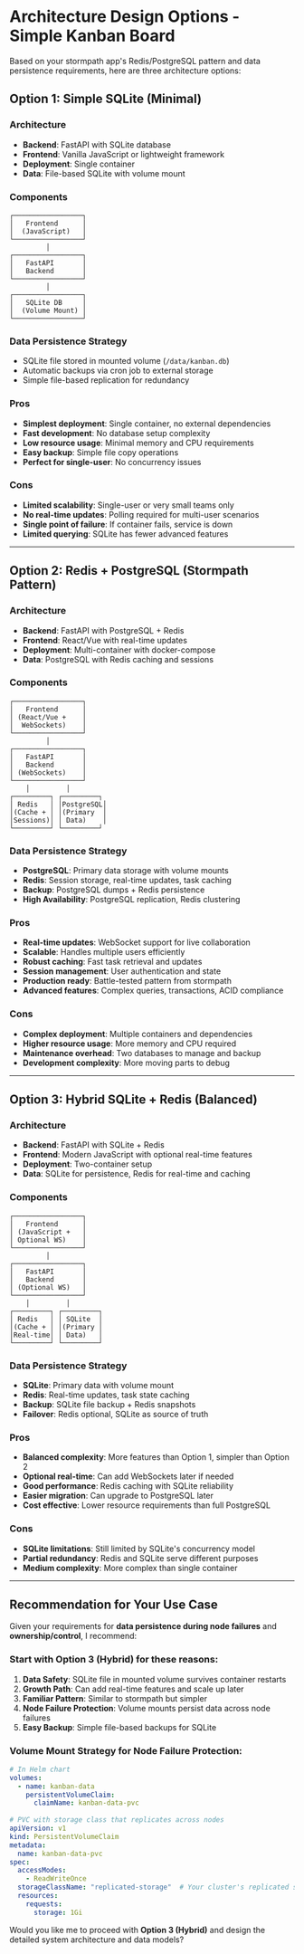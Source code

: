 # Architecture Design Options - Simple Kanban Board

Based on your stormpath app's Redis/PostgreSQL pattern and data persistence requirements, here are three architecture options:

## Option 1: Simple SQLite (Minimal)

### Architecture
- **Backend**: FastAPI with SQLite database
- **Frontend**: Vanilla JavaScript or lightweight framework
- **Deployment**: Single container
- **Data**: File-based SQLite with volume mount

### Components
```
┌─────────────────┐
│   Frontend      │
│  (JavaScript)   │
└─────────────────┘
         │
┌─────────────────┐
│   FastAPI       │
│   Backend       │
└─────────────────┘
         │
┌─────────────────┐
│   SQLite DB     │
│  (Volume Mount) │
└─────────────────┘
```

### Data Persistence Strategy
- SQLite file stored in mounted volume (`/data/kanban.db`)
- Automatic backups via cron job to external storage
- Simple file-based replication for redundancy

### Pros
- **Simplest deployment**: Single container, no external dependencies
- **Fast development**: No database setup complexity
- **Low resource usage**: Minimal memory and CPU requirements
- **Easy backup**: Simple file copy operations
- **Perfect for single-user**: No concurrency issues

### Cons
- **Limited scalability**: Single-user or very small teams only
- **No real-time updates**: Polling required for multi-user scenarios
- **Single point of failure**: If container fails, service is down
- **Limited querying**: SQLite has fewer advanced features

---

## Option 2: Redis + PostgreSQL (Stormpath Pattern)

### Architecture
- **Backend**: FastAPI with PostgreSQL + Redis
- **Frontend**: React/Vue with real-time updates
- **Deployment**: Multi-container with docker-compose
- **Data**: PostgreSQL with Redis caching and sessions

### Components
```
┌─────────────────┐
│   Frontend      │
│ (React/Vue +    │
│  WebSockets)    │
└─────────────────┘
         │
┌─────────────────┐
│   FastAPI       │
│   Backend       │
│ (WebSockets)    │
└─────────────────┘
    │         │
┌─────────┐ ┌─────────┐
│ Redis   │ │PostgreSQL│
│(Cache + │ │(Primary  │
│Sessions)│ │ Data)    │
└─────────┘ └─────────┘
```

### Data Persistence Strategy
- **PostgreSQL**: Primary data storage with volume mounts
- **Redis**: Session storage, real-time updates, task caching
- **Backup**: PostgreSQL dumps + Redis persistence
- **High Availability**: PostgreSQL replication, Redis clustering

### Pros
- **Real-time updates**: WebSocket support for live collaboration
- **Scalable**: Handles multiple users efficiently
- **Robust caching**: Fast task retrieval and updates
- **Session management**: User authentication and state
- **Production ready**: Battle-tested pattern from stormpath
- **Advanced features**: Complex queries, transactions, ACID compliance

### Cons
- **Complex deployment**: Multiple containers and dependencies
- **Higher resource usage**: More memory and CPU required
- **Maintenance overhead**: Two databases to manage and backup
- **Development complexity**: More moving parts to debug

---

## Option 3: Hybrid SQLite + Redis (Balanced)

### Architecture
- **Backend**: FastAPI with SQLite + Redis
- **Frontend**: Modern JavaScript with optional real-time features
- **Deployment**: Two-container setup
- **Data**: SQLite for persistence, Redis for real-time and caching

### Components
```
┌─────────────────┐
│   Frontend      │
│ (JavaScript +   │
│ Optional WS)    │
└─────────────────┘
         │
┌─────────────────┐
│   FastAPI       │
│   Backend       │
│ (Optional WS)   │
└─────────────────┘
    │         │
┌─────────┐ ┌─────────┐
│ Redis   │ │ SQLite  │
│(Cache + │ │(Primary │
│Real-time│ │ Data)   │
└─────────┘ └─────────┘
```

### Data Persistence Strategy
- **SQLite**: Primary data with volume mount
- **Redis**: Real-time updates, task state caching
- **Backup**: SQLite file backup + Redis snapshots
- **Failover**: Redis optional, SQLite as source of truth

### Pros
- **Balanced complexity**: More features than Option 1, simpler than Option 2
- **Optional real-time**: Can add WebSockets later if needed
- **Good performance**: Redis caching with SQLite reliability
- **Easier migration**: Can upgrade to PostgreSQL later
- **Cost effective**: Lower resource requirements than full PostgreSQL

### Cons
- **SQLite limitations**: Still limited by SQLite's concurrency model
- **Partial redundancy**: Redis and SQLite serve different purposes
- **Medium complexity**: More complex than single container

---

## Recommendation for Your Use Case

Given your requirements for **data persistence during node failures** and **ownership/control**, I recommend:

### **Start with Option 3 (Hybrid)** for these reasons:

1. **Data Safety**: SQLite file in mounted volume survives container restarts
2. **Growth Path**: Can add real-time features and scale up later
3. **Familiar Pattern**: Similar to stormpath but simpler
4. **Node Failure Protection**: Volume mounts persist data across node failures
5. **Easy Backup**: Simple file-based backups for SQLite

### **Volume Mount Strategy for Node Failure Protection**:
```yaml
# In Helm chart
volumes:
  - name: kanban-data
    persistentVolumeClaim:
      claimName: kanban-data-pvc
      
# PVC with storage class that replicates across nodes
apiVersion: v1
kind: PersistentVolumeClaim
metadata:
  name: kanban-data-pvc
spec:
  accessModes:
    - ReadWriteOnce
  storageClassName: "replicated-storage"  # Your cluster's replicated storage
  resources:
    requests:
      storage: 1Gi
```

Would you like me to proceed with **Option 3 (Hybrid)** and design the detailed system architecture and data models?
